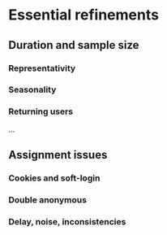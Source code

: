 # Essential refinements


## Duration and sample size

### Representativity

### Seasonality

### Returning users

…


## Assignment issues

### Cookies and soft-login

### Double anonymous

### Delay, noise, inconsistencies